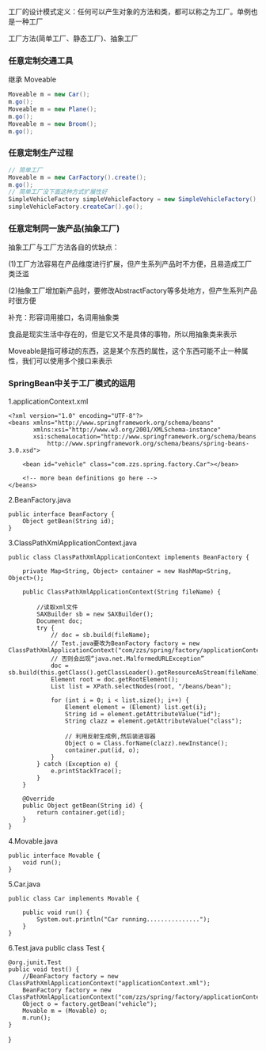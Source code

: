 工厂的设计模式定义：任何可以产生对象的方法和类，都可以称之为工厂。单例也是一种工厂

工厂方法(简单工厂、静态工厂)、抽象工厂
### 任意定制交通工具
继承 Moveable
```java
Moveable m = new Car();
m.go();
Moveable m = new Plane();
m.go();
Moveable m = new Broom();
m.go();
```
### 任意定制生产过程
```java
// 简单工厂
Moveable m = new CarFactory().create();
m.go();
// 简单工厂没下面这种方式扩展性好
SimpleVehicleFactory simpleVehicleFactory = new SimpleVehicleFactory();
simpleVehicleFactory.createCar().go();
```
### 任意定制同一族产品(抽象工厂)
抽象工厂与工厂方法各自的优缺点：

(1)工厂方法容易在产品维度进行扩展，但产生系列产品时不方便，且易造成工厂类泛滥

(2)抽象工厂增加新产品时，要修改AbstractFactory等多处地方，但产生系列产品时很方便

补充：形容词用接口，名词用抽象类

食品是现实生活中存在的，但是它又不是具体的事物，所以用抽象类来表示

Moveable是指可移动的东西，这是某个东西的属性，这个东西可能不止一种属性，我们可以使用多个接口来表示
### SpringBean中关于工厂模式的运用
1.applicationContext.xml
```text
<?xml version="1.0" encoding="UTF-8"?>
<beans xmlns="http://www.springframework.org/schema/beans"
       xmlns:xsi="http://www.w3.org/2001/XMLSchema-instance"
       xsi:schemaLocation="http://www.springframework.org/schema/beans
           http://www.springframework.org/schema/beans/spring-beans-3.0.xsd">

    <bean id="vehicle" class="com.zzs.spring.factory.Car"></bean>

    <!-- more bean definitions go here -->
</beans>
```
2.BeanFactory.java
```text
public interface BeanFactory {
    Object getBean(String id);
}
```
3.ClassPathXmlApplicationContext.java
```text
public class ClassPathXmlApplicationContext implements BeanFactory {
     
    private Map<String, Object> container = new HashMap<String, Object>();
 
    public ClassPathXmlApplicationContext(String fileName) {
         
        //读取xml文件
        SAXBuilder sb = new SAXBuilder();
        Document doc;
        try {
            // doc = sb.build(fileName);
            // Test.java要改为BeanFactory factory = new ClassPathXmlApplicationContext("com/zzs/spring/factory/applicationContext.xml");
            // 否则会出现“java.net.MalformedURLException”
            doc = sb.build(this.getClass().getClassLoader().getResourceAsStream(fileName));
            Element root = doc.getRootElement();
            List list = XPath.selectNodes(root, "/beans/bean");
 
            for (int i = 0; i < list.size(); i++) {
                Element element = (Element) list.get(i);
                String id = element.getAttributeValue("id");
                String clazz = element.getAttributeValue("class");
                
                // 利用反射生成例,然后装进容器
                Object o = Class.forName(clazz).newInstance();
                container.put(id, o);
            }
        } catch (Exception e) {
            e.printStackTrace();
        }
    }
 
    @Override
    public Object getBean(String id) {
        return container.get(id);
    }
}
```
4.Movable.java
```text
public interface Movable {
    void run();
}
```
5.Car.java
```text
public class Car implements Movable {
 
    public void run() {
        System.out.println("Car running...............");
    }
}
```
6.Test.java
public class Test {

    @org.junit.Test
    public void test() {
        //BeanFactory factory = new ClassPathXmlApplicationContext("applicationContext.xml");
        BeanFactory factory = new ClassPathXmlApplicationContext("com/zzs/spring/factory/applicationContext.xml");
        Object o = factory.getBean("vehicle");
        Movable m = (Movable) o;
        m.run();
    }
}